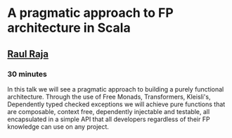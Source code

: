 # A pragmatic approach to FP architecture in Scala

## [Raul Raja](https://twitter.com/raulraja)

### 30 minutes

In this talk we will see a pragmatic approach to building a purely functional architecture.
Through the use of Free Monads, Transformers, Kleisli's, Dependently typed checked exceptions we will achieve 
pure functions that are composable, context free, dependently injectable and testable, all encapsulated in a simple
API that all developers regardless of their FP knowledge can use on any project.
